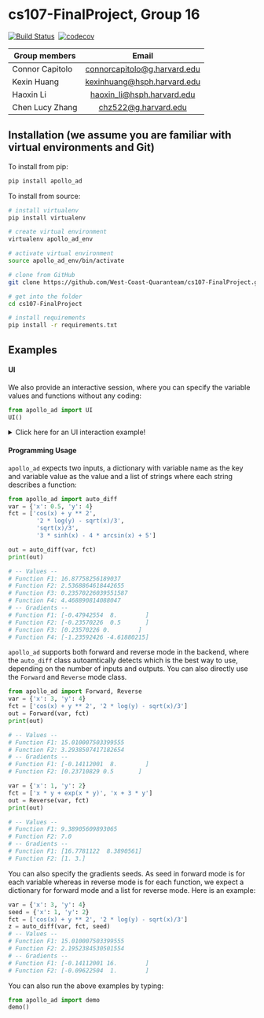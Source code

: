 # cs107-FinalProject, Group 16

[![Build Status](https://travis-ci.com/West-Coast-Quaranteam/cs107-FinalProject.svg?token=z1QwjsA3zqLzUQzz5VsE&branch=master)](https://travis-ci.com/West-Coast-Quaranteam/cs107-FinalProject) 
[![codecov](https://codecov.io/gh/West-Coast-Quaranteam/cs107-FinalProject/branch/master/graph/badge.svg?token=NY1T0T5UG3)](undefined)

| Group members   | Email |          
| ----------------|:-----:| 
| Connor Capitolo | connorcapitolo@g.harvard.edu |
| Kexin Huang     | kexinhuang@hsph.harvard.edu  |
| Haoxin Li       | haoxin_li@hsph.harvard.edu   | 
| Chen Lucy Zhang | chz522@g.harvard.edu         | 


## Installation (we assume you are familiar with virtual environments and Git)

To install from pip:

```bash
pip install apollo_ad
```

To install from source:

```bash
# install virtualenv
pip install virtualenv

# create virtual environment
virtualenv apollo_ad_env

# activate virtual environment
source apollo_ad_env/bin/activate

# clone from GitHub
git clone https://github.com/West-Coast-Quaranteam/cs107-FinalProject.git

# get into the folder
cd cs107-FinalProject

# install requirements
pip install -r requirements.txt
```

## Examples

#### UI

We also provide an interactive session, where you can specify the variable values and functions without any coding:

```python
from apollo_ad import UI
UI()
```

<details>
  <summary>Click here for an UI interaction example!</summary>


```
Welcome to Apollod AD Library!
Enter the number of variables:
2
Enter the number of functions:
3
Type the variable name of variable No. 1: 
a
Type the value of variable a: (It must be a float)
3
Type the derivative seed of variable a. It must be a float: 
1
Type the variable name of variable No. 2: 
b
Type the value of variable b: (It must be a float)
2
Type the derivative seed of variable b. It must be a float: 
1
Type function No. 1 :
a + b + sin(b)
Type function No. 2 :
sqrt(a) + log(b)
Type function No. 3 :
exp(a * b) + a ** 2
---- Summary ----
Variable(s):
{'a': '3', 'b': '2'}
Function(s): 
a + b + sin(b)
sqrt(a) + log(b)
exp(a * b) + a ** 2
---- Computing Gradients ----
# of variables < # of functions ====> automatically use the forward mode!
---- Output ----
-- Values -- 
Function F1: 5.909297426825682
Function F2: 2.4251979881288226
Function F3: 412.4287934927351
-- Gradients -- 
Function F1: [1.         0.58385316]
Function F2: [0.28867513 0.5       ]
Function F3: [ 812.85758699 1210.28638048]
```

</details>

#### Programming Usage

`apollo_ad` expects two inputs, a dictionary with variable name as the key and variable value as the value and a list of strings where each string describes a function:


```python
from apollo_ad import auto_diff
var = {'x': 0.5, 'y': 4}
fct = ['cos(x) + y ** 2', 
		'2 * log(y) - sqrt(x)/3', 
		'sqrt(x)/3', 
		'3 * sinh(x) - 4 * arcsin(x) + 5']

out = auto_diff(var, fct)
print(out)

# -- Values -- 
# Function F1: 16.87758256189037
# Function F2: 2.5368864618442655
# Function F3: 0.23570226039551587
# Function F4: 4.468890814088047
# -- Gradients -- 
# Function F1: [-0.47942554  8.        ]
# Function F2: [-0.23570226  0.5       ]
# Function F3: [0.23570226 0.        ]
# Function F4: [-1.23592426 -4.61880215]
```

`apollo_ad` supports both forward and reverse mode in the backend, where the `auto_diff` class autoamtically detects which is the best way to use, depending on the number of inputs and outputs. You can also directly use the `Forward` and `Reverse` mode class. 

```python
from apollo_ad import Forward, Reverse
var = {'x': 3, 'y': 4}
fct = ['cos(x) + y ** 2', '2 * log(y) - sqrt(x)/3']
out = Forward(var, fct)
print(out)

# -- Values -- 
# Function F1: 15.010007503399555
# Function F2: 3.2938507417182654
# -- Gradients -- 
# Function F1: [-0.14112001  8.        ]
# Function F2: [0.23710829 0.5       ]

var = {'x': 1, 'y': 2}
fct = ['x * y + exp(x * y)', 'x + 3 * y']
out = Reverse(var, fct)
print(out)

# -- Values -- 
# Function F1: 9.38905609893065
# Function F2: 7.0
# -- Gradients -- 
# Function F1: [16.7781122  8.3890561]
# Function F2: [1. 3.]
```

You can also specify the gradients seeds. As seed in forward mode is for each variable whereas in reverse mode is for each function, we expect a dictionary for forward mode and a list for reverse mode. Here is an example:

```python
var = {'x': 3, 'y': 4}
seed = {'x': 1, 'y': 2}
fct = ['cos(x) + y ** 2', '2 * log(y) - sqrt(x)/3']
z = auto_diff(var, fct, seed)
# -- Values -- 
# Function F1: 15.010007503399555
# Function F2: 2.1952384530501554
# -- Gradients -- 
# Function F1: [-0.14112001 16.        ]
# Function F2: [-0.09622504  1.        ]
```

You can also run the above examples by typing:

```python
from apollo_ad import demo
demo()
```
